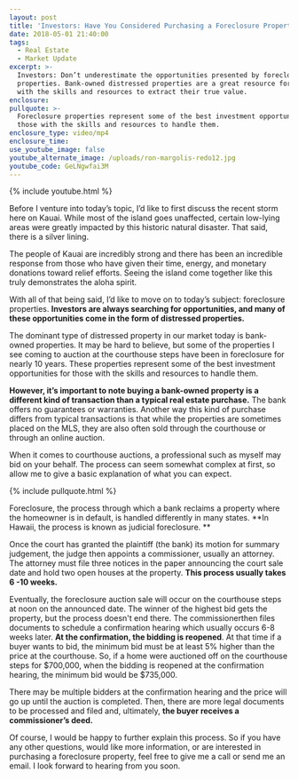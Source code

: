 ```yaml
---
layout: post
title: 'Investors: Have You Considered Purchasing a Foreclosure Property?'
date: 2018-05-01 21:40:00
tags:
  - Real Estate
  - Market Update
excerpt: >-
  Investors: Don’t underestimate the opportunities presented by foreclosure
  properties. Bank-owned distressed properties are a great resource for those
  with the skills and resources to extract their true value.
enclosure:
pullquote: >-
  Foreclosure properties represent some of the best investment opportunities for
  those with the skills and resources to handle them.
enclosure_type: video/mp4
enclosure_time:
use_youtube_image: false
youtube_alternate_image: /uploads/ron-margolis-redo12.jpg
youtube_code: GeLNgwfai3M
---
```


{% include youtube.html %}

Before I venture into today’s topic, I’d like to first discuss the recent storm here on Kauai. While most of the island goes unaffected, certain low-lying areas were greatly impacted by this historic natural disaster. That said, there is a silver lining.

The people of Kauai are incredibly strong and there has been an incredible response from those who have given their time, energy, and monetary donations toward relief efforts. Seeing the island come together like this truly demonstrates the aloha spirit.

With all of that being said, I’d like to move on to today’s subject: foreclosure properties. **Investors are always searching for opportunities, and many of these opportunities come in the form of distressed properties.**

The dominant type of distressed property in our market today is bank-owned properties. It may be hard to believe, but some of the properties I see coming to auction at the courthouse steps have been in foreclosure for nearly 10 years. These properties represent some of the best investment opportunities for those with the skills and resources to handle them.

**However, it’s important to note buying a bank-owned property is a different kind of transaction than a typical real estate purchase.** The bank offers no guarantees or warranties. Another way this kind of purchase differs from typical transactions is that while the properties are sometimes placed on the MLS, they are also often sold through the courthouse or through an online auction.

When it comes to courthouse auctions, a professional such as myself may bid on your behalf. The process can seem somewhat complex at first, so allow me to give a basic explanation of what you can expect.

{% include pullquote.html %}

Foreclosure, the process through which a bank reclaims a property where the homeowner is in default, is handled differently in many states. **In Hawaii, the process is known as judicial foreclosure. **

Once the court has granted the plaintiff (the bank) its motion for summary judgement, the judge then appoints a commissioner, usually an attorney. The attorney must file three notices in the paper announcing the court sale date and hold two open houses at the property. **This process usually takes 6 -10 weeks.**

Eventually, the foreclosure auction sale will occur on the courthouse steps at noon on the announced date. The winner of the highest bid gets the property, but the process doesn't end there. The commissionerthen files documents to schedule a confirmation hearing which usually occurs 6-8 weeks later. **At the confirmation, the bidding is reopened**. At that time if a buyer wants to bid, the minimum bid must be at least 5% higher than the price at the courthouse. So, if a home were auctioned off on the courthouse steps for $700,000, when the bidding is reopened at the confirmation hearing, the minimum bid would be $735,000.

There may be multiple bidders at the confirmation hearing and the price will go up until the auction is completed. Then, there are more legal documents to be processed and filed and, ultimately, **the buyer receives a commissioner’s deed.**

Of course, I would be happy to further explain this process. So if you have any other questions, would like more information, or are interested in purchasing a foreclosure property, feel free to give me a call or send me an email. I look forward to hearing from you soon.
